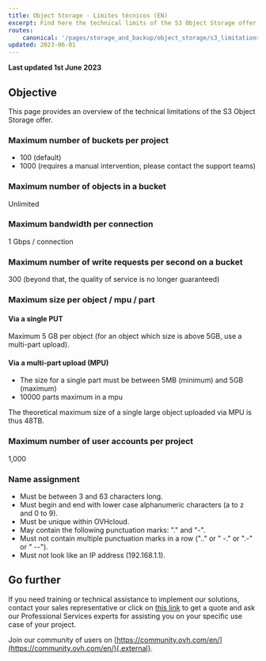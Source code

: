 ```yaml
---
title: Object Storage - Límites técnicos (EN)
excerpt: Find here the technical limits of the S3 Object Storage offer
routes:
    canonical: '/pages/storage_and_backup/object_storage/s3_limitations'
updated: 2023-06-01
---
```


**Last updated 1st June 2023**

## Objective

This page provides an overview of the technical limitations of the S3 Object Storage offer.

### Maximum number of buckets per project

- 100 (default)
- 1000 (requires a manual intervention, please contact the support teams)

### Maximum number of objects in a bucket

Unlimited

### Maximum bandwidth per connection

1 Gbps / connection

### Maximum number of write requests per second on a bucket

300 (beyond that, the quality of service is no longer guaranteed)

### Maximum size per object / mpu / part

#### Via a single PUT

Maximum 5 GB per object (for an object which size is above 5GB, use a multi-part upload).

#### Via a multi-part upload (MPU)

- The size for a single part must be between 5MB (minimum) and 5GB (maximum)
- 10000 parts maximum in a mpu

The theoretical maximum size of a single large object uploaded via MPU is thus 48TB.

### Maximum number of user accounts per project

1,000

### Name assignment

- Must be between 3 and 63 characters long.
- Must begin and end with lower case alphanumeric characters (a to z and 0 to 9).
- Must be unique within OVHcloud.
- May contain the following punctuation marks: "." and "-".
- Must not contain multiple punctuation marks in a row (".." or " -." or ".-" or " --").
- Must not look like an IP address (192.168.1.1).

## Go further

If you need training or technical assistance to implement our solutions, contact your sales representative or click on [this link](https://www.ovhcloud.com/es-es/professional-services/) to get a quote and ask our Professional Services experts for assisting you on your specific use case of your project.

Join our community of users on [https://community.ovh.com/en/](https://community.ovh.com/en/){.external}.

